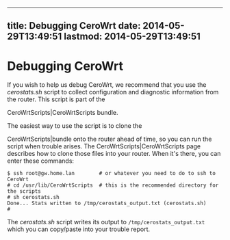 
---
title: Debugging CeroWrt
date: 2014-05-29T13:49:51
lastmod: 2014-05-29T13:49:51
---
Debugging CeroWrt
=================

If you wish to help us debug CeroWrt, we recommend that you use the
*cerostats.sh* script to collect configuration and diagnostic
information from the router. This script is part of the
<link>CeroWrtScripts|CeroWrtScripts bundle.</link>

The easiest way to use the script is to clone the
<link>CeroWrtScripts|bundle</link> onto the router ahead of time, so you
can run the script when trouble arises.
The <link>CeroWrtScripts|CeroWrtScripts page</link> describes how to
clone those files into your router. When it's there, you can enter these
commands:

    $ ssh root@gw.home.lan        # or whatever you need to do to ssh to CeroWrt
    # cd /usr/lib/CeroWrtScripts  # this is the recommended directory for the scripts
    # sh cerostats.sh
    Done... Stats written to /tmp/cerostats_output.txt (cerostats.sh)
    #

The *cerostats.sh* script writes its output to
`/tmp/cerostats_output.txt` which you can copy/paste into your trouble
report.
